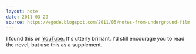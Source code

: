 ```yaml
---
layout: note
date: 2011-03-29
source: https://egode.blogspot.com/2011/05/notes-from-underground-film.html
---
```



I found this on [YouTube.](https://www.youtube.com/watch?v=SBmdCFS2cOg) It's utterly brilliant. I'd still encourage you to read the novel, but use this as a supplement.
